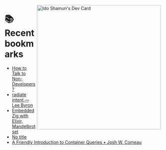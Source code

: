 <a href="https://app.daily.dev/idoshamun"><img src="https://api.daily.dev/devcards/v2/28849d86070e4c099c877ab6837c61f0.png?type=default&r=auy" align="right" width="400" alt="Ido Shamun's Dev Card"/></a>

# 📚 Recent bookmarks
<!-- BOOKMARKS:START -->
- [How to Talk to Non-Developers?](https://app.daily.dev/posts/sPRge8xBX?utm_source=rss&utm_medium=bookmarks&utm_campaign=28849d86070e4c099c877ab6837c61f0)
- [radiate intent — Lee Byron](https://app.daily.dev/posts/wBsQ2MFso?utm_source=rss&utm_medium=bookmarks&utm_campaign=28849d86070e4c099c877ab6837c61f0)
- [Embedded Zig with Elixir, Mandelbrot set](https://app.daily.dev/posts/0cDPCfbne?utm_source=rss&utm_medium=bookmarks&utm_campaign=28849d86070e4c099c877ab6837c61f0)
- [No title](https://app.daily.dev/posts/f9qnw5MEW?utm_source=rss&utm_medium=bookmarks&utm_campaign=28849d86070e4c099c877ab6837c61f0)
- [A Friendly Introduction to Container Queries • Josh W. Comeau](https://app.daily.dev/posts/VXGGvqH4s?utm_source=rss&utm_medium=bookmarks&utm_campaign=28849d86070e4c099c877ab6837c61f0)
<!-- BOOKMARKS:END -->
